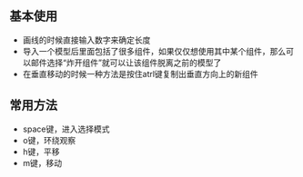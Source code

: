 ## 基本使用

- 画线的时候直接输入数字来确定长度
- 导入一个模型后里面包括了很多组件，如果仅仅想使用其中某个组件，那么可以邮件选择“炸开组件”就可以让该组件脱离之前的模型了
- 在垂直移动的时候一种方法是按住atrl键复制出垂直方向上的新组件


## 常用方法

- space键，进入选择模式
- o键，环绕观察
- h键，平移
- m键，移动
